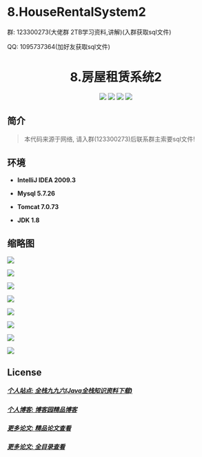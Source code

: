 # 8.HouseRentalSystem2


<p>群: 123300273(大佬群 2TB学习资料,讲解)(入群获取sql文件)</p>
<p>QQ: 1095737364(加好友获取sql文件)</p>

<p><h1 align="center">8.房屋租赁系统2</h1></p>

<p align="center">
	<img src="https://img.shields.io/badge/jdk-1.8-orange.svg"/>
    <img src="https://img.shields.io/badge/spring-5.x-lightgrey.svg"/>
    <img src="https://img.shields.io/badge/springmvc-3.x-blue.svg"/>
    <img src="https://img.shields.io/badge/mybatis-3.x-blue.svg"/>
</p>

## 简介

> 本代码来源于网络, 请入群(123300273)后联系群主索要sql文件!
>


## 环境

- <b>IntelliJ IDEA 2009.3</b>

- <b>Mysql 5.7.26</b>

- <b>Tomcat 7.0.73</b>

- <b>JDK 1.8</b>


## 缩略图

![](https://img2020.cnblogs.com/blog/588112/202011/588112-20201122192508360-205115054.png)

![](https://img2020.cnblogs.com/blog/588112/202011/588112-20201122192516772-1830348035.png)

![](https://img2020.cnblogs.com/blog/588112/202011/588112-20201122192523893-1640652505.png)

![](https://img2020.cnblogs.com/blog/588112/202011/588112-20201122192537904-1807796741.png)

![](https://img2020.cnblogs.com/blog/588112/202011/588112-20201122192550525-1230947677.png)

![](https://img2020.cnblogs.com/blog/588112/202011/588112-20201122192559924-1521160700.png)

![](https://img2020.cnblogs.com/blog/588112/202011/588112-20201122192608444-1709493715.png)

![](https://img2020.cnblogs.com/blog/588112/202011/588112-20201122192615626-707916548.png)

## License
##### [个人站点: 全栈九九六(Java全栈知识资料下载)](https://www.blog996.com/)
##### [个人博客: 博客园精品博客](https://www.cnblogs.com/yysbolg/)
##### [更多论文: 精品论文查看](https://www.cnblogs.com/yysbolg/category/1886262.html)
##### [更多论文: 全目录查看](https://www.blog996.com/md/2021-09-22-1632317852192.html)


